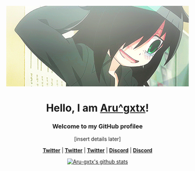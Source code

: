 <p align="center">
    <img src="360a2a7ec4895937be58840b2a11d130.gif" alt="Banner">
  </a>
</p>

<h1 align="center">Hello, I am <a href="https://github.com/Aru-gxtx">Aru^gxtx</a>!</h1>

<h3 align="center">Welcome to my GitHub profilee</h3>

<p align="center">[insert details later]</p>

<p align="center">
  <strong><a href="https://x.com/Aru327099275035">Twitter</a></strong> |
  <strong><a href="https://x.com/dwings_arni">Twitter</a></strong> |
  <strong><a href="https://x.com/rukiruk21804405">Twitter</a></strong> |
  <strong><a href="https://discord.gg/arnichan">Discord</a></strong> |
  <strong><a href="https://discord.gg/rukiruki3646">Discord</a></strong>
</p>

<p align="center">
  <a href="https://github.com/Aru-gxtx"><img src="https://github-readme-stats.vercel.app/api?username=Aru-gxtx&hide_border=true&show_icons=true" alt="Aru-gxtx's github stats"></a>
</p>

<!--
## Hi there 👋

**Aru-gitt/Aru-gitt** is a ✨ _special_ ✨ repository because its `README.md` (this file) appears on your GitHub profile.

Here are some ideas to get you started:

- 🔭 I’m currently working on ...
- 🌱 I’m currently learning ...
- 👯 I’m looking to collaborate on ...
- 🤔 I’m looking for help with ...
- 💬 Ask me about ...
- 📫 How to reach me: ...
- 😄 Pronouns: ...
- ⚡ Fun fact: ...
-->
